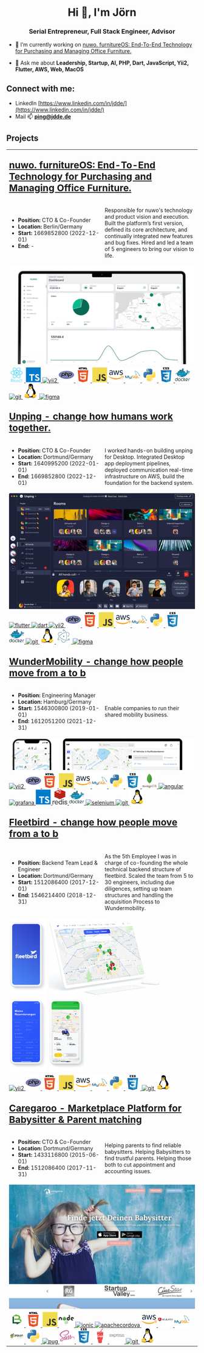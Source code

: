 <h1 align="center">Hi 👋, I'm Jörn</h1>
<h3 align="center">Serial Entrepreneur, Full Stack Engineer, Advisor</h3>

- 🔭 I’m currently working on [nuwo. furnitureOS: End-To-End Technology for Purchasing and Managing Office Furniture.](https://www.nuwo.co)

- 💬 Ask me about **Leadership, Startup, AI, PHP, Dart, JavaScript, Yii2, Flutter, AWS, Web, MacOS**

<h2 align="left">Connect with me:</h3>
<p align="left">

- LinkedIn [https://www.linkedin.com/in/jdde/](https://www.linkedin.com/in/jdde/)
- Mail 📫 **ping@jdde.de**

</p>

<h2 align="left">Projects</h1>
<table>
  <tbody>
    <tr>
      <td colspan="2">
        <h3><a href="https://www.nuwo.co" target="_blank" style="font-size: 1.5em; font-weight: bold;">nuwo. furnitureOS: End-To-End Technology for Purchasing and Managing Office Furniture.</a></h3>
      </td>
    </tr>
    <tr>
      <td width="50%">
        <ul>
          <li><b>Position:</b> CTO & Co-Founder</li>
          <li><b>Location:</b> Berlin/Germany</li>
          <li><b>Start:</b> 1669852800 (2022-12-01)</li>
          <li><b>End:</b> -</li>
        </ul>
      </td>
      <td width="50%">
        <p>
          Responsible for nuwo's technology and product vision and execution. Built the platform’s first version, defined its core architecture, and continually integrated new features and bug fixes. Hired and led a team of 5 engineers to bring our vision to life.
        </p>
      </td>
    </tr>
    <tr>
      <td colspan="2">
        <img alt="Photo" src="./assets/nuwo_screenshot_1.png" />
      </td>
    </tr>
    <tr>
      <td colspan="2">
        <a href="https://reactjs.org/" target="_blank" rel="noreferrer"> <img src="https://raw.githubusercontent.com/devicons/devicon/master/icons/react/react-original-wordmark.svg" alt="react" width="40" height="40"/> </a>
        <a href="https://www.typescriptlang.org/" target="_blank" rel="noreferrer"> <img src="https://raw.githubusercontent.com/devicons/devicon/master/icons/typescript/typescript-original.svg" alt="typescript" width="40" height="40"/> </a>
        <a href="https://www.yiiframework.com/" target="_blank" rel="noreferrer"> <img src="https://camo.githubusercontent.com/c0a9d80fd9ccdbd1da4a469893943f202a07078a459ff9cc184940e0c2f063a2/68747470733a2f2f796969736f66742e6769746875622e696f2f646f63732f696d616765732f7969695f6c6f676f2e737667" alt="yii2" width="40" height="40"/> </a>
        <a href="https://www.php.net" target="_blank" rel="noreferrer"> <img src="https://raw.githubusercontent.com/devicons/devicon/master/icons/php/php-original.svg" alt="php" width="40" height="40"/> </a>
        <a href="https://www.w3.org/html/" target="_blank" rel="noreferrer"> <img src="https://raw.githubusercontent.com/devicons/devicon/master/icons/html5/html5-original-wordmark.svg" alt="html5" width="40" height="40"/> </a>
        <a href="https://developer.mozilla.org/en-US/docs/Web/JavaScript" target="_blank" rel="noreferrer"> <img src="https://raw.githubusercontent.com/devicons/devicon/master/icons/javascript/javascript-original.svg" alt="javascript" width="40" height="40"/> </a>
        <a href="https://aws.amazon.com" target="_blank" rel="noreferrer"> <img src="https://raw.githubusercontent.com/devicons/devicon/master/icons/amazonwebservices/amazonwebservices-original-wordmark.svg" alt="aws" width="40" height="40"/> </a>
        <a href="https://www.mysql.com/" target="_blank" rel="noreferrer"> <img src="https://raw.githubusercontent.com/devicons/devicon/master/icons/mysql/mysql-original-wordmark.svg" alt="mysql" width="40" height="40"/> </a>
        <a href="https://www.python.org" target="_blank" rel="noreferrer"> <img src="https://raw.githubusercontent.com/devicons/devicon/master/icons/python/python-original.svg" alt="python" width="40" height="40"/> </a>
        <a href="https://www.w3schools.com/css/" target="_blank" rel="noreferrer"> <img src="https://raw.githubusercontent.com/devicons/devicon/master/icons/css3/css3-original-wordmark.svg" alt="css3" width="40" height="40"/> </a>
        <a href="https://www.docker.com/" target="_blank" rel="noreferrer"> <img src="https://raw.githubusercontent.com/devicons/devicon/master/icons/docker/docker-original-wordmark.svg" alt="docker" width="40" height="40"/> </a>
        <a href="https://git-scm.com/" target="_blank" rel="noreferrer"> <img src="https://www.vectorlogo.zone/logos/git-scm/git-scm-icon.svg" alt="git" width="40" height="40"/> </a>
        <a href="https://www.linux.org/" target="_blank" rel="noreferrer"> <img src="https://raw.githubusercontent.com/devicons/devicon/master/icons/linux/linux-original.svg" alt="linux" width="40" height="40"/> </a>
        <a href="https://www.figma.com" target="_blank" rel="noreferrer"> <img src="https://www.vectorlogo.zone/logos/figma/figma-icon.svg" alt="figma" width="40" height="40"/> </a> 
      </td>
    </tr>
    <tr>
      <td colspan="2">
        <h3><a href="https://www.unping.com/app" target="_blank" style="font-size: 1.5em; font-weight: bold;">Unping - change how humans work together.</a></h3>
      </td>
    </tr>
    <tr>
      <td width="50%">
        <ul>
            <li><b>Position:</b> CTO & Co-Founder</li>
            <li><b>Location:</b> Dortmund/Germany</li>
            <li><b>Start:</b> 1640995200 (2022-01-01)</li>
            <li><b>End:</b> 1669852800 (2022-12-01)</li>
        </ul>
      </td>
      <td width="50%">
        <p>
          I worked hands-on building unping for Desktop. Integrated Desktop app deployment pipelines, deployed communication real-time infrastructure on AWS, build the foundation for the backend system.
        </p>
      </td>
    </tr>
    <tr>
      <td colspan="2">
        <img alt="Photo" src="./assets/unping_screenshot_1.png" />
      </td>
    </tr>
    <tr>
      <td colspan="2">
        <a href="https://flutter.dev" target="_blank" rel="noreferrer"> <img src="https://www.vectorlogo.zone/logos/flutterio/flutterio-icon.svg" alt="flutter" width="40" height="40"/> </a>
        <a href="https://dart.dev" target="_blank" rel="noreferrer"> <img src="https://www.vectorlogo.zone/logos/dartlang/dartlang-icon.svg" alt="dart" width="40" height="40"/> </a>
        <a href="https://www.yiiframework.com/" target="_blank" rel="noreferrer"> <img src="https://camo.githubusercontent.com/c0a9d80fd9ccdbd1da4a469893943f202a07078a459ff9cc184940e0c2f063a2/68747470733a2f2f796969736f66742e6769746875622e696f2f646f63732f696d616765732f7969695f6c6f676f2e737667" alt="yii2" width="40" height="40"/> </a>
        <a href="https://www.php.net" target="_blank" rel="noreferrer"> <img src="https://raw.githubusercontent.com/devicons/devicon/master/icons/php/php-original.svg" alt="php" width="40" height="40"/> </a>
        <a href="https://www.w3.org/html/" target="_blank" rel="noreferrer"> <img src="https://raw.githubusercontent.com/devicons/devicon/master/icons/html5/html5-original-wordmark.svg" alt="html5" width="40" height="40"/> </a>
        <a href="https://developer.mozilla.org/en-US/docs/Web/JavaScript" target="_blank" rel="noreferrer"> <img src="https://raw.githubusercontent.com/devicons/devicon/master/icons/javascript/javascript-original.svg" alt="javascript" width="40" height="40"/> </a>
        <a href="https://aws.amazon.com" target="_blank" rel="noreferrer"> <img src="https://raw.githubusercontent.com/devicons/devicon/master/icons/amazonwebservices/amazonwebservices-original-wordmark.svg" alt="aws" width="40" height="40"/> </a>
        <a href="https://www.mysql.com/" target="_blank" rel="noreferrer"> <img src="https://raw.githubusercontent.com/devicons/devicon/master/icons/mysql/mysql-original-wordmark.svg" alt="mysql" width="40" height="40"/> </a>
        <a href="https://www.python.org" target="_blank" rel="noreferrer"> <img src="https://raw.githubusercontent.com/devicons/devicon/master/icons/python/python-original.svg" alt="python" width="40" height="40"/> </a>
        <a href="https://www.w3schools.com/css/" target="_blank" rel="noreferrer"> <img src="https://raw.githubusercontent.com/devicons/devicon/master/icons/css3/css3-original-wordmark.svg" alt="css3" width="40" height="40"/> </a>
        <a href="https://www.docker.com/" target="_blank" rel="noreferrer"> <img src="https://raw.githubusercontent.com/devicons/devicon/master/icons/docker/docker-original-wordmark.svg" alt="docker" width="40" height="40"/> </a>
        <a href="https://git-scm.com/" target="_blank" rel="noreferrer"> <img src="https://www.vectorlogo.zone/logos/git-scm/git-scm-icon.svg" alt="git" width="40" height="40"/> </a>
        <a href="https://www.linux.org/" target="_blank" rel="noreferrer"> <img src="https://raw.githubusercontent.com/devicons/devicon/master/icons/linux/linux-original.svg" alt="linux" width="40" height="40"/> </a>
        <a href="https://www.electronjs.org" target="_blank" rel="noreferrer"> <img src="https://raw.githubusercontent.com/devicons/devicon/master/icons/electron/electron-original.svg" alt="electron" width="40" height="40"/> </a> 
        <a href="https://www.figma.com" target="_blank" rel="noreferrer"> <img src="https://www.vectorlogo.zone/logos/figma/figma-icon.svg" alt="figma" width="40" height="40"/> </a> 
      </td>
    </tr>
    <tr>
      <td colspan="2">
        <h3><a href="https://www.wundermobility.com" target="_blank" style="font-size: 1.5em; font-weight: bold;">WunderMobility - change how people move from a to b</a></h3>
      </td>
    </tr>
    <tr>
      <td width="50%">
        <ul>
            <li><b>Position:</b> Engineering Manager</li>
            <li><b>Location:</b> Hamburg/Germany</li>
            <li><b>Start:</b> 1546300800 (2019-01-01)</li>
            <li><b>End:</b> 1612051200 (2021-12-31)</li>
        </ul>
      </td>
      <td width="50%">
        <p>
          Enable companies to run their shared mobility business.
        </p>
      </td>
    </tr>
    <tr>
      <td colspan="2">
        <img alt="Photo" src="./assets/wundermobility.webp" />
      </td>
    </tr>
    <tr>
      <td colspan="2">
        <a href="https://www.yiiframework.com/" target="_blank" rel="noreferrer"> <img src="https://camo.githubusercontent.com/c0a9d80fd9ccdbd1da4a469893943f202a07078a459ff9cc184940e0c2f063a2/68747470733a2f2f796969736f66742e6769746875622e696f2f646f63732f696d616765732f7969695f6c6f676f2e737667" alt="yii2" width="40" height="40"/> </a>
        <a href="https://www.php.net" target="_blank" rel="noreferrer"> <img src="https://raw.githubusercontent.com/devicons/devicon/master/icons/php/php-original.svg" alt="php" width="40" height="40"/> </a>
        <a href="https://www.w3.org/html/" target="_blank" rel="noreferrer"> <img src="https://raw.githubusercontent.com/devicons/devicon/master/icons/html5/html5-original-wordmark.svg" alt="html5" width="40" height="40"/> </a>
        <a href="https://developer.mozilla.org/en-US/docs/Web/JavaScript" target="_blank" rel="noreferrer"> <img src="https://raw.githubusercontent.com/devicons/devicon/master/icons/javascript/javascript-original.svg" alt="javascript" width="40" height="40"/> </a>
        <a href="https://aws.amazon.com" target="_blank" rel="noreferrer"> <img src="https://raw.githubusercontent.com/devicons/devicon/master/icons/amazonwebservices/amazonwebservices-original-wordmark.svg" alt="aws" width="40" height="40"/> </a>
        <a href="https://www.mysql.com/" target="_blank" rel="noreferrer"> <img src="https://raw.githubusercontent.com/devicons/devicon/master/icons/mysql/mysql-original-wordmark.svg" alt="mysql" width="40" height="40"/> </a>
        <a href="https://www.python.org" target="_blank" rel="noreferrer"> <img src="https://raw.githubusercontent.com/devicons/devicon/master/icons/python/python-original.svg" alt="python" width="40" height="40"/> </a>
        <a href="https://www.w3schools.com/css/" target="_blank" rel="noreferrer"> <img src="https://raw.githubusercontent.com/devicons/devicon/master/icons/css3/css3-original-wordmark.svg" alt="css3" width="40" height="40"/> </a>
        <a href="https://www.mongodb.com/" target="_blank" rel="noreferrer"> <img src="https://raw.githubusercontent.com/devicons/devicon/master/icons/mongodb/mongodb-original-wordmark.svg" alt="mongodb" width="40" height="40"/> </a>
        <a href="https://angular.io" target="_blank" rel="noreferrer"> <img src="https://angular.io/assets/images/logos/angular/angular.svg" alt="angular" width="40" height="40"/> </a>
        <a href="https://grafana.com" target="_blank" rel="noreferrer"> <img src="https://www.vectorlogo.zone/logos/grafana/grafana-icon.svg" alt="grafana" width="40" height="40"/> </a>
        <a href="https://www.typescriptlang.org/" target="_blank" rel="noreferrer"> <img src="https://raw.githubusercontent.com/devicons/devicon/master/icons/typescript/typescript-original.svg" alt="typescript" width="40" height="40"/> </a>
        <a href="https://redis.io" target="_blank" rel="noreferrer"> <img src="https://raw.githubusercontent.com/devicons/devicon/master/icons/redis/redis-original-wordmark.svg" alt="redis" width="40" height="40"/> </a> 
        <a href="https://www.docker.com/" target="_blank" rel="noreferrer"> <img src="https://raw.githubusercontent.com/devicons/devicon/master/icons/docker/docker-original-wordmark.svg" alt="docker" width="40" height="40"/> </a>
        <a href="https://www.selenium.dev" target="_blank" rel="noreferrer"> <img src="https://raw.githubusercontent.com/detain/svg-logos/780f25886640cef088af994181646db2f6b1a3f8/svg/selenium-logo.svg" alt="selenium" width="40" height="40"/> </a> 
        <a href="https://git-scm.com/" target="_blank" rel="noreferrer"> <img src="https://www.vectorlogo.zone/logos/git-scm/git-scm-icon.svg" alt="git" width="40" height="40"/> </a>
        <a href="https://www.linux.org/" target="_blank" rel="noreferrer"> <img src="https://raw.githubusercontent.com/devicons/devicon/master/icons/linux/linux-original.svg" alt="linux" width="40" height="40"/> </a>
      </td>
    </tr>
    <tr>
      <td colspan="2">
        <h3><a href="https://www.fleetbird.com" target="_blank" style="font-size: 1.5em; font-weight: bold;">Fleetbird - change how people move from a to b</a></h3>
      </td>
    </tr>
    <tr>
      <td width="50%">
        <ul>
            <li><b>Position:</b> Backend Team Lead & Engineer</li>
            <li><b>Location:</b> Dortmund/Germany</li>
            <li><b>Start:</b> 1512086400 (2017-12-01)</li>
            <li><b>End:</b> 1546214400 (2018-12-31)</li>
        </ul>
      </td>
      <td width="50%">
        <p>
          As the 5th Employee I was in charge of co-founding the whole technical backend structure of fleetbird. Scaled the team from 5 to 30 engineers, including due diligences, setting up team structures and handling the acquisition Process to Wundermobility.
        </p>
      </td>
    </tr>
    <tr>
      <td colspan="2">
        <img alt="Photo" src="./assets/fleetbird_screenshot_0.png" height="200"/>
        <img alt="Photo" src="./assets/fleetbird_screenshot_1.png" height="200"/>
        <img alt="Photo" src="./assets/fleetbird_screenshot_2.png" height="200"/>
        <img alt="Photo" src="./assets/fleetbird_screenshot_3.png" height="200"/>
      </td>
    </tr>
    <tr>
      <td colspan="2">
        <a href="https://www.yiiframework.com/" target="_blank" rel="noreferrer"> <img src="https://camo.githubusercontent.com/c0a9d80fd9ccdbd1da4a469893943f202a07078a459ff9cc184940e0c2f063a2/68747470733a2f2f796969736f66742e6769746875622e696f2f646f63732f696d616765732f7969695f6c6f676f2e737667" alt="yii2" width="40" height="40"/> </a>
        <a href="https://www.php.net" target="_blank" rel="noreferrer"> <img src="https://raw.githubusercontent.com/devicons/devicon/master/icons/php/php-original.svg" alt="php" width="40" height="40"/> </a>
        <a href="https://www.w3.org/html/" target="_blank" rel="noreferrer"> <img src="https://raw.githubusercontent.com/devicons/devicon/master/icons/html5/html5-original-wordmark.svg" alt="html5" width="40" height="40"/> </a>
        <a href="https://developer.mozilla.org/en-US/docs/Web/JavaScript" target="_blank" rel="noreferrer"> <img src="https://raw.githubusercontent.com/devicons/devicon/master/icons/javascript/javascript-original.svg" alt="javascript" width="40" height="40"/> </a>
        <a href="https://aws.amazon.com" target="_blank" rel="noreferrer"> <img src="https://raw.githubusercontent.com/devicons/devicon/master/icons/amazonwebservices/amazonwebservices-original-wordmark.svg" alt="aws" width="40" height="40"/> </a>
        <a href="https://www.mysql.com/" target="_blank" rel="noreferrer"> <img src="https://raw.githubusercontent.com/devicons/devicon/master/icons/mysql/mysql-original-wordmark.svg" alt="mysql" width="40" height="40"/> </a>
        <a href="https://www.python.org" target="_blank" rel="noreferrer"> <img src="https://raw.githubusercontent.com/devicons/devicon/master/icons/python/python-original.svg" alt="python" width="40" height="40"/> </a> 
        <a href="https://www.w3schools.com/css/" target="_blank" rel="noreferrer"> <img src="https://raw.githubusercontent.com/devicons/devicon/master/icons/css3/css3-original-wordmark.svg" alt="css3" width="40" height="40"/> </a>
        <a href="https://git-scm.com/" target="_blank" rel="noreferrer"> <img src="https://www.vectorlogo.zone/logos/git-scm/git-scm-icon.svg" alt="git" width="40" height="40"/> </a>
        <a href="https://www.linux.org/" target="_blank" rel="noreferrer"> <img src="https://raw.githubusercontent.com/devicons/devicon/master/icons/linux/linux-original.svg" alt="linux" width="40" height="40"/> </a>
      </td>
    </tr>
    <tr>
      <td colspan="2">
        <h3><a href="https://www.caregaroo.de" target="_blank" style="font-size: 1.5em; font-weight: bold;">Caregaroo - Marketplace Platform for Babysitter & Parent matching</a></h3>
      </td>
    </tr>
    <tr>
      <td width="50%">
        <ul>
            <li><b>Position:</b> CTO & Co-Founder</li>
            <li><b>Location:</b> Dortmund/Germany</li>
            <li><b>Start:</b> 1433116800 (2015-06-01)</li>
            <li><b>End:</b> 1512086400 (2017-11-31)</li>
        </ul>
      </td>
      <td width="50%">
        <p>
          Helping parents to find reliable babysitters. Helping Babysitters to find trustful parents. Helping those both to cut appointment and accounting issues.
        </p>
      </td>
    </tr>
    <tr>
      <td colspan="2">
        <img alt="Photo" src="./assets/caregaroo_screenshot_1.jpg" />
      </td>
    </tr>
    <tr>
      <td colspan="2">
        <a href="https://loopback.io/" target="_blank" rel="noreferrer"> <img src="https://github.com/bestofjs/bestofjs/blob/master/apps/bestofjs-nextjs/public/logos/loopback3.svg" alt="loopback3" width="40" height="40"/> </a>
        <a href="https://www.w3.org/html/" target="_blank" rel="noreferrer"> <img src="https://raw.githubusercontent.com/devicons/devicon/master/icons/html5/html5-original-wordmark.svg" alt="html5" width="40" height="40"/> </a>
        <a href="https://developer.mozilla.org/en-US/docs/Web/JavaScript" target="_blank" rel="noreferrer"> <img src="https://raw.githubusercontent.com/devicons/devicon/master/icons/javascript/javascript-original.svg" alt="javascript" width="40" height="40"/> </a>
        <a href="https://nodejs.org" target="_blank" rel="noreferrer"> <img src="https://raw.githubusercontent.com/devicons/devicon/master/icons/nodejs/nodejs-original-wordmark.svg" alt="nodejs" width="40" height="40"/> </a>
        <a href="https://ionicframework.com" target="_blank" rel="noreferrer"> <img src="https://upload.wikimedia.org/wikipedia/commons/d/d1/Ionic_Logo.svg" alt="ionic" width="40" height="40"/> </a>
        <a href="https://cordova.apache.org/" target="_blank" rel="noreferrer"> <img src="https://www.vectorlogo.zone/logos/apache_cordova/apache_cordova-icon.svg" alt="apachecordova" width="40" height="40"/> </a>
        <a href="https://aws.amazon.com" target="_blank" rel="noreferrer"> <img src="https://raw.githubusercontent.com/devicons/devicon/master/icons/amazonwebservices/amazonwebservices-original-wordmark.svg" alt="aws" width="40" height="40"/> </a>
        <a href="https://angular.io" target="_blank" rel="noreferrer"> <img src="https://raw.githubusercontent.com/devicons/devicon/master/icons/angularjs/angularjs-original-wordmark.svg" alt="angularjs" width="40" height="40"/> </a>
        <a href="https://www.mysql.com/" target="_blank" rel="noreferrer"> <img src="https://raw.githubusercontent.com/devicons/devicon/master/icons/mysql/mysql-original-wordmark.svg" alt="mysql" width="40" height="40"/> </a>
        <a href="https://www.openapis.org/" target="_blank" rel="noreferrer"> <img src="https://github.com/OAI/OpenAPI-Style-Guide/blob/main/graphics/vector/OpenAPI_Logo_Pantone.svg" alt="openapi" width="40" height="40"/> </a>
        <a href="https://www.python.org" target="_blank" rel="noreferrer"> <img src="https://raw.githubusercontent.com/devicons/devicon/master/icons/python/python-original.svg" alt="python" width="40" height="40"/> </a> 
        <a href="https://pugjs.org" target="_blank" rel="noreferrer"> <img src="https://cdn.worldvectorlogo.com/logos/pug.svg" alt="pug" width="40" height="40"/> </a>
        <a href="https://sass-lang.com" target="_blank" rel="noreferrer"> <img src="https://raw.githubusercontent.com/devicons/devicon/master/icons/sass/sass-original.svg" alt="sass" width="40" height="40"/> </a>
        <a href="https://www.w3schools.com/css/" target="_blank" rel="noreferrer"> <img src="https://raw.githubusercontent.com/devicons/devicon/master/icons/css3/css3-original-wordmark.svg" alt="css3" width="40" height="40"/> </a>
        <a href="https://gulpjs.com" target="_blank" rel="noreferrer"> <img src="https://raw.githubusercontent.com/devicons/devicon/master/icons/gulp/gulp-plain.svg" alt="gulp" width="40" height="40"/> </a>
        <a href="https://expressjs.com" target="_blank" rel="noreferrer"> <img src="https://raw.githubusercontent.com/devicons/devicon/master/icons/express/express-original-wordmark.svg" alt="express" width="40" height="40"/> </a>
        <a href="https://git-scm.com/" target="_blank" rel="noreferrer"> <img src="https://www.vectorlogo.zone/logos/git-scm/git-scm-icon.svg" alt="git" width="40" height="40"/> </a>
        <a href="https://www.linux.org/" target="_blank" rel="noreferrer"> <img src="https://raw.githubusercontent.com/devicons/devicon/master/icons/linux/linux-original.svg" alt="linux" width="40" height="40"/> </a>
      </td>
    </tr>
  </tbody>
</table>

